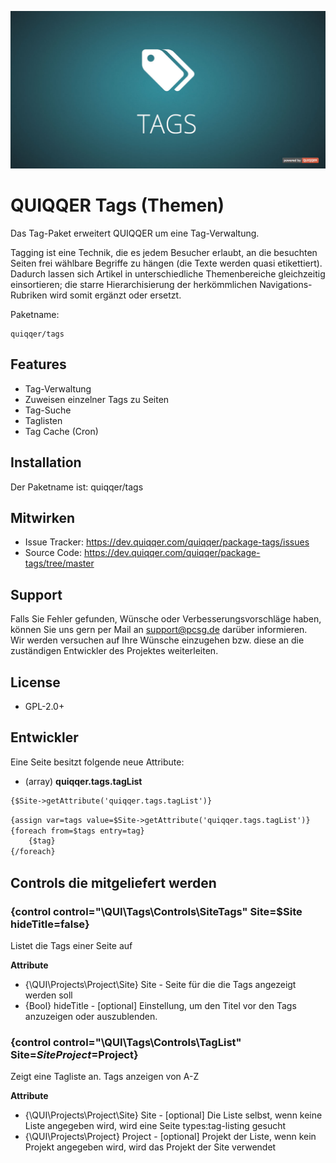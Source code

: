 ![QUIQQER Tags](bin/images/Readme.jpg)


QUIQQER Tags (Themen)
========

Das Tag-Paket erweitert QUIQQER um eine Tag-Verwaltung.

Tagging ist eine Technik, die es jedem Besucher erlaubt, an die besuchten Seiten 
frei wählbare Begriffe zu hängen (die Texte werden quasi etikettiert).
Dadurch lassen sich Artikel in unterschiedliche Themenbereiche gleichzeitig einsortieren;
die starre Hierarchisierung der herkömmlichen Navigations-Rubriken wird somit ergänzt oder ersetzt.

Paketname:

    quiqqer/tags


Features
--------

- Tag-Verwaltung
- Zuweisen einzelner Tags zu Seiten
- Tag-Suche
- Taglisten
- Tag Cache (Cron)


Installation
------------

Der Paketname ist: quiqqer/tags


Mitwirken
----------

- Issue Tracker: https://dev.quiqqer.com/quiqqer/package-tags/issues
- Source Code: https://dev.quiqqer.com/quiqqer/package-tags/tree/master


Support
-------

Falls Sie Fehler gefunden, Wünsche oder Verbesserungsvorschläge haben, 
können Sie uns gern per Mail an support@pcsg.de darüber informieren.  
Wir werden versuchen auf Ihre Wünsche einzugehen bzw. diese an die 
zuständigen Entwickler des Projektes weiterleiten.


License
-------

- GPL-2.0+


Entwickler
--------


Eine Seite besitzt folgende neue Attribute:

- (array) **quiqqer.tags.tagList**

```html
{$Site->getAttribute('quiqqer.tags.tagList')}
```

```html
{assign var=tags value=$Site->getAttribute('quiqqer.tags.tagList')}
{foreach from=$tags entry=tag}
    {$tag}
{/foreach}
```

## Controls die mitgeliefert werden

### {control control="\QUI\Tags\Controls\SiteTags" Site=$Site hideTitle=false}

Listet die Tags einer Seite auf

**Attribute**
+ {\QUI\Projects\Project\Site} Site - Seite für die die Tags angezeigt werden soll
+ {Bool} hideTitle - [optional]  Einstellung, um den Titel vor den Tags anzuzeigen oder auszublenden.


### {control control="\QUI\Tags\Controls\TagList" Site=$Site Project=$Project}

Zeigt eine Tagliste an. Tags anzeigen von A-Z

**Attribute**
+ {\QUI\Projects\Project\Site} Site - [optional] Die Liste selbst, wenn keine Liste angegeben wird, wird eine Seite types:tag-listing gesucht
+ {\QUI\Projects\Project} Project - [optional] Projekt der Liste, wenn kein Projekt angegeben wird, wird das Projekt der Site verwendet
